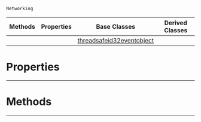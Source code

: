  `Networking`

|Methods|Properties|Base Classes|Derived Classes|
|---|---|---|---|
| | |[threadsafeid32eventobject](https://github.com/zeroengineteam/ZeroDocs/blob/master/code_reference/class_reference/threadsafeid32eventobject.markdown)| |


 #  Properties


---  
 #  Methods


---  
 

 